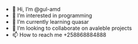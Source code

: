 - 👋 Hi, I’m @gul-amd
- 👀 I’m interested in programming
- 🌱 I’m currently learning quasar
- 💞️ I’m looking to collaborate on avaleble projects
- 📫 How to reach me +258868884888

<!---
gul-amd/gul-amd is a ✨ special ✨ repository because its `README.md` (this file) appears on your GitHub profile.
You can click the Preview link to take a look at your changes.
--->
